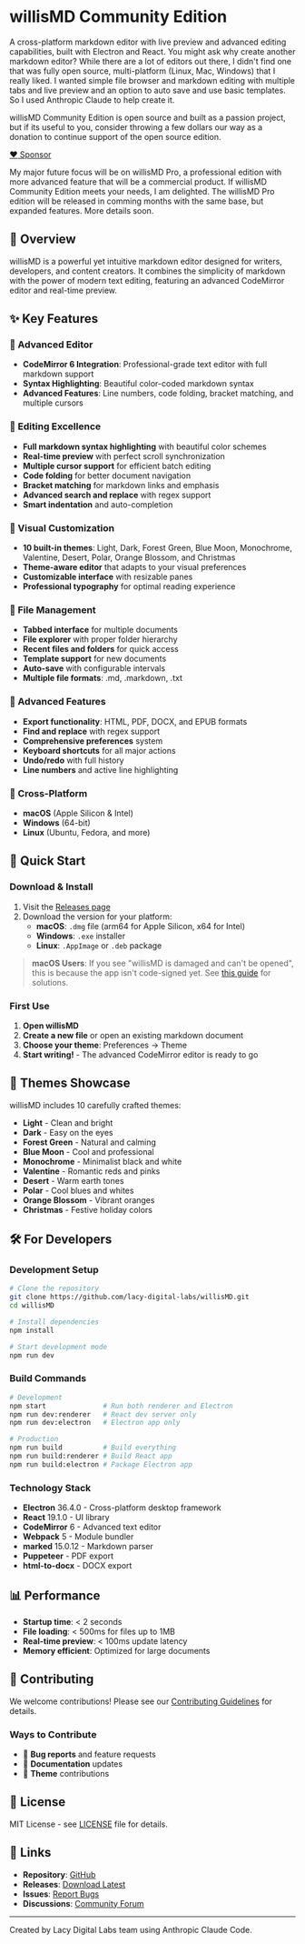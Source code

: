 # willisMD Community Edition

A cross-platform markdown editor with live preview and advanced editing capabilities, built with Electron and React.  You might ask why create another markdown editor?  While there are a lot of editors out there, I didn't find one that was fully open source, multi-platform (Linux, Mac, Windows) that I really liked.  I wanted simple file browser and markdown editing with multiple tabs and live preview and an option to auto save and use basic templates.  So I used Anthropic Claude to help create it.

willisMD Community Edition is open source and built as a passion project, but if its useful to you, consider throwing a few dollars our way as a donation to continue support of the open source edition. 

[:heart: Sponsor](https://buy.stripe.com/00weVcb8WgmJ4571SW4F200)

My major future focus will be on willisMD Pro, a professional edition with more advanced feature that will be a commercial product.  If willisMD Community Edition meets your needs, I am delighted.  The willisMD Pro edition will be released in comming months with the same base, but expanded features.  More details soon.

## 🌟 Overview

willisMD is a powerful yet intuitive markdown editor designed for writers, developers, and content creators. It combines the simplicity of markdown with the power of modern text editing, featuring an advanced CodeMirror editor and real-time preview.

## ✨ Key Features

### 🎯 Advanced Editor
- **CodeMirror 6 Integration**: Professional-grade text editor with full markdown support
- **Syntax Highlighting**: Beautiful color-coded markdown syntax
- **Advanced Features**: Line numbers, code folding, bracket matching, and multiple cursors

### 📝 Editing Excellence
- **Full markdown syntax highlighting** with beautiful color schemes
- **Real-time preview** with perfect scroll synchronization
- **Multiple cursor support** for efficient batch editing
- **Code folding** for better document navigation
- **Bracket matching** for markdown links and emphasis
- **Advanced search and replace** with regex support
- **Smart indentation** and auto-completion

### 🎨 Visual Customization
- **10 built-in themes**: Light, Dark, Forest Green, Blue Moon, Monochrome, Valentine, Desert, Polar, Orange Blossom, and Christmas
- **Theme-aware editor** that adapts to your visual preferences
- **Customizable interface** with resizable panes
- **Professional typography** for optimal reading experience

### 📁 File Management
- **Tabbed interface** for multiple documents
- **File explorer** with proper folder hierarchy
- **Recent files and folders** for quick access
- **Template support** for new documents
- **Auto-save** with configurable intervals
- **Multiple file formats**: .md, .markdown, .txt

### 🔧 Advanced Features
- **Export functionality**: HTML, PDF, DOCX, and EPUB formats
- **Find and replace** with regex support
- **Comprehensive preferences** system
- **Keyboard shortcuts** for all major actions
- **Undo/redo** with full history
- **Line numbers** and active line highlighting

### 📱 Cross-Platform
- **macOS** (Apple Silicon & Intel)
- **Windows** (64-bit)
- **Linux** (Ubuntu, Fedora, and more)

## 🚀 Quick Start

### Download & Install
1. Visit the [Releases page](https://github.com/lacy-digital-labs/willisMD/releases)
2. Download the version for your platform:
   - **macOS**: `.dmg` file (arm64 for Apple Silicon, x64 for Intel)
   - **Windows**: `.exe` installer  
   - **Linux**: `.AppImage` or `.deb` package

> **macOS Users**: If you see "willisMD is damaged and can't be opened", this is because the app isn't code-signed yet. See [this guide](docs/MACOS_UNSIGNED_APP.md) for solutions.

### First Use
1. **Open willisMD**
2. **Create a new file** or open an existing markdown document
3. **Choose your theme**: Preferences → Theme
4. **Start writing!** - The advanced CodeMirror editor is ready to go

## 🎨 Themes Showcase

willisMD includes 10 carefully crafted themes:
- **Light** - Clean and bright
- **Dark** - Easy on the eyes
- **Forest Green** - Natural and calming
- **Blue Moon** - Cool and professional
- **Monochrome** - Minimalist black and white
- **Valentine** - Romantic reds and pinks
- **Desert** - Warm earth tones
- **Polar** - Cool blues and whites
- **Orange Blossom** - Vibrant oranges
- **Christmas** - Festive holiday colors

## 🛠 For Developers

### Development Setup
```bash
# Clone the repository
git clone https://github.com/lacy-digital-labs/willisMD.git
cd willisMD

# Install dependencies
npm install

# Start development mode
npm run dev
```

### Build Commands
```bash
# Development
npm start              # Run both renderer and Electron
npm run dev:renderer   # React dev server only
npm run dev:electron   # Electron app only

# Production
npm run build          # Build everything
npm run build:renderer # Build React app
npm run build:electron # Package Electron app
```

### Technology Stack
- **Electron** 36.4.0 - Cross-platform desktop framework
- **React** 19.1.0 - UI library
- **CodeMirror** 6 - Advanced text editor
- **Webpack** 5 - Module bundler
- **marked** 15.0.12 - Markdown parser
- **Puppeteer** - PDF export
- **html-to-docx** - DOCX export

## 📊 Performance

- **Startup time**: < 2 seconds
- **File loading**: < 500ms for files up to 1MB  
- **Real-time preview**: < 100ms update latency
- **Memory efficient**: Optimized for large documents

## 🤝 Contributing

We welcome contributions! Please see our [Contributing Guidelines](CONTRIBUTING.md) for details.

### Ways to Contribute
- 🐛 **Bug reports** and feature requests
- 📝 **Documentation** updates
- 🎨 **Theme** contributions

## 📄 License

MIT License - see [LICENSE](LICENSE) file for details.

## 🔗 Links

- **Repository**: [GitHub](https://github.com/lacy-digital-labs/willisMD)
- **Releases**: [Download Latest](https://github.com/lacy-digital-labs/willisMD/releases)
- **Issues**: [Report Bugs](https://github.com/lacy-digital-labs/willisMD/issues)
- **Discussions**: [Community Forum](https://github.com/lacy-digital-labs/willisMD/discussions)

---

Created by Lacy Digital Labs team using Anthropic Claude Code.

